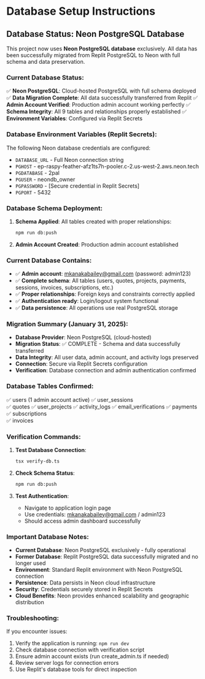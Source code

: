 # Database Setup Instructions

## Database Status: Neon PostgreSQL Database

This project now uses **Neon PostgreSQL database** exclusively. All data has been successfully migrated from Replit PostgreSQL to Neon with full schema and data preservation.

### Current Database Status:

✅ **Neon PostgreSQL**: Cloud-hosted PostgreSQL with full schema deployed
✅ **Data Migration Complete**: All data successfully transferred from Replit
✅ **Admin Account Verified**: Production admin account working perfectly
✅ **Schema Integrity**: All 9 tables and relationships properly established
✅ **Environment Variables**: Configured via Replit Secrets

### Database Environment Variables (Replit Secrets):

The following Neon database credentials are configured:
- `DATABASE_URL` - Full Neon connection string
- `PGHOST` - ep-raspy-feather-afz1ts7h-pooler.c-2.us-west-2.aws.neon.tech
- `PGDATABASE` - 2pal
- `PGUSER` - neondb_owner
- `PGPASSWORD` - [Secure credential in Replit Secrets]
- `PGPORT` - 5432

### Database Schema Deployment:

1. **Schema Applied**: All tables created with proper relationships:
   ```bash
   npm run db:push
   ```

2. **Admin Account Created**: Production admin account established

### Current Database Contains:
- ✅ **Admin account**: mkanakabailey@gmail.com (password: admin123)
- ✅ **Complete schema**: All tables (users, quotes, projects, payments, sessions, invoices, subscriptions, etc.)
- ✅ **Proper relationships**: Foreign keys and constraints correctly applied
- ✅ **Authentication ready**: Login/logout system functional
- ✅ **Data persistence**: All operations use real PostgreSQL storage

### Migration Summary (January 31, 2025):
- **Database Provider**: Neon PostgreSQL (cloud-hosted)
- **Migration Status**: ✅ COMPLETE - Schema and data successfully transferred
- **Data Integrity**: All user data, admin account, and activity logs preserved
- **Connection**: Secure via Replit Secrets configuration
- **Verification**: Database connection and admin authentication confirmed

### Database Tables Confirmed:
✅ users (1 admin account active)
✅ user_sessions  
✅ quotes
✅ user_projects
✅ activity_logs
✅ email_verifications
✅ payments
✅ subscriptions  
✅ invoices

### Verification Commands:

1. **Test Database Connection**:
   ```bash
   tsx verify-db.ts
   ```

2. **Check Schema Status**:
   ```bash
   npm run db:push
   ```

3. **Test Authentication**:
   - Navigate to application login page
   - Use credentials: mkanakabailey@gmail.com / admin123
   - Should access admin dashboard successfully

### Important Database Notes:
- **Current Database**: Neon PostgreSQL exclusively - fully operational
- **Former Database**: Replit PostgreSQL data successfully migrated and no longer used
- **Environment**: Standard Replit environment with Neon PostgreSQL connection
- **Persistence**: Data persists in Neon cloud infrastructure
- **Security**: Credentials securely stored in Replit Secrets
- **Cloud Benefits**: Neon provides enhanced scalability and geographic distribution

### Troubleshooting:
If you encounter issues:
1. Verify the application is running: `npm run dev`
2. Check database connection with verification script
3. Ensure admin account exists (run create_admin.ts if needed)
4. Review server logs for connection errors
5. Use Replit's database tools for direct inspection